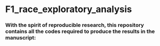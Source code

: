 # F1_race_exploratory_analysis
### With the spirit of reproducible research, this repository contains all the codes required to produce the results in the manuscript:
